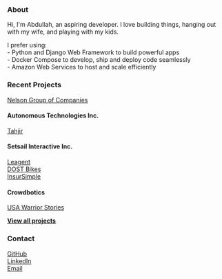 ### About
Hi, I'm Abdullah, an aspiring developer. I love building things, hanging out with my wife, and playing with my kids.

I prefer using:  
\- Python and Django Web Framework to build powerful apps  
\- Docker Compose to develop, ship and deploy code seamlessly  
\- Amazon Web Services to host and scale efficiently

### Recent Projects

[Nelson Group of Companies](https://nlc.ca)

#### Autonomous Technologies Inc.
[Tahjir](https://tahjir.com)  

#### Setsail Interactive Inc.
[Leagent](https://leagent.com)  
[DOST Bikes](https://dostbikes.com)  
[InsurSimple](https://insursimple.ca)  

#### Crowdbotics
[USA Warrior Stories](https://usawarriorstories.org)  

**[View all projects](projects.md)**

### Contact
[GitHub](https://github.com/mabdullahabid)  
[LinkedIn](https://www.linkedin.com/in/mabdullahabid/)  
[Email](mailto:hi@mabdullahabid.com)
